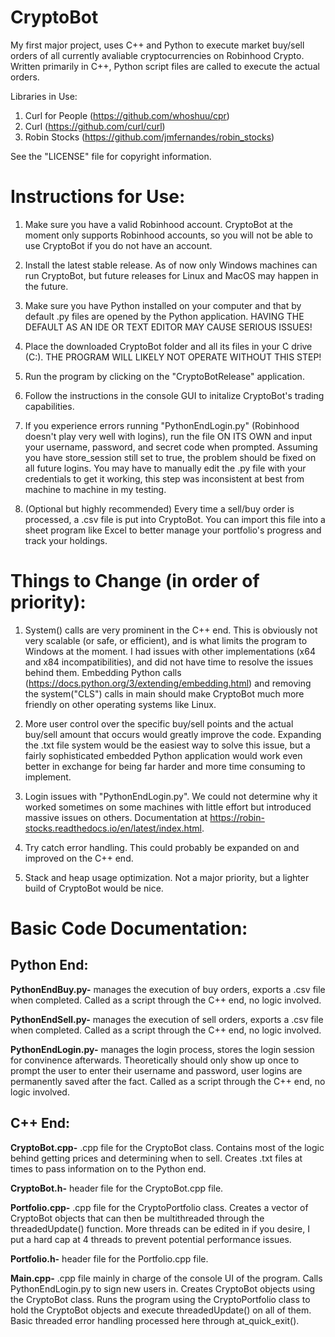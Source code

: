 # CryptoBot


My first major project, uses C++ and Python to execute market buy/sell orders of all currently avaliable cryptocurrencies on Robinhood Crypto. Written primarily in C++, Python script files are called to execute the actual orders.

Libraries in Use:
1. Curl for People (https://github.com/whoshuu/cpr)
2. Curl (https://github.com/curl/curl)
3. Robin Stocks (https://github.com/jmfernandes/robin_stocks)

See the "LICENSE" file for copyright information.


# Instructions for Use:

1. Make sure you have a valid Robinhood account. CryptoBot at the moment only supports Robinhood accounts, so you will not be able to use CryptoBot if you do not have an account.

1. Install the latest stable release. As of now only Windows machines can run CryptoBot, but future releases for Linux and MacOS may happen in the future.

2. Make sure you have Python installed on your computer and that by default .py files are opened by the Python application. HAVING THE DEFAULT AS
   AN IDE OR TEXT EDITOR MAY CAUSE SERIOUS ISSUES!

3. Place the downloaded CryptoBot folder and all its files in your C drive (C:\). THE PROGRAM WILL LIKELY NOT OPERATE WITHOUT THIS STEP!

4. Run the program by clicking on the "CryptoBotRelease" application.

5. Follow the instructions in the console GUI to initalize CryptoBot's trading capabilities.

6. If you experience errors running "PythonEndLogin.py" (Robinhood doesn't play very well with logins), run the file ON ITS OWN
   and input your username, password, and secret code when prompted. Assuming you have store_session still set to true, the problem
   should be fixed on all future logins. You may have to manually edit the .py file with your credentials to get it working, this step was inconsistent at best from machine to machine in my testing.

7. (Optional but highly recommended) Every time a sell/buy order is processed, a .csv file is put into CryptoBot. You can import this file
    into a sheet program like Excel to better manage your portfolio's progress and track your holdings.

# Things to Change (in order of priority):

1. System() calls are very prominent in the C++ end. This is obviously not very scalable (or safe, or efficient), and is what limits the program 
   to Windows at the moment. I had issues with other implementations (x64 and x84 incompatibilities), and did not have time to resolve the issues behind them.
   Embedding Python calls (https://docs.python.org/3/extending/embedding.html) and removing the system("CLS") calls in main
   should make CryptoBot much more friendly on other operating systems like Linux.
   
2. More user control over the specific buy/sell points and the actual buy/sell amount that occurs would greatly improve the code. Expanding the .txt file system would be the easiest way to solve this issue, but a fairly sophisticated embedded Python application would work even better in exchange for being far harder and more time consuming to implement.

3. Login issues with "PythonEndLogin.py". We could not determine why it worked sometimes on some machines with little effort but introduced massive
   issues on others. Documentation at https://robin-stocks.readthedocs.io/en/latest/index.html.

4. Try catch error handling. This could probably be expanded on and improved on the C++ end.

5. Stack and heap usage optimization. Not a major priority, but a lighter build of CryptoBot would be nice.

# Basic Code Documentation:

## Python End:

**PythonEndBuy.py-** manages the execution of buy orders, exports a .csv file when completed.
		 Called as a script through the C++ end, no logic involved.

**PythonEndSell.py-** manages the execution of sell orders, exports a .csv file when completed.
		  Called as a script through the C++ end, no logic involved.

**PythonEndLogin.py-** manages the login process, stores the login session for convinence afterwards. Theoretically should only show up once to prompt the user to enter their username and password, user logins are permanently saved after the fact. Called as a script through the C++ end, no logic involved.


## C++ End:

**CryptoBot.cpp-** .cpp file for the CryptoBot class. Contains most of the logic behind getting prices
		and determining when to sell. Creates .txt files at times to pass information
		on to the Python end.

**CryptoBot.h-** header file for the CryptoBot.cpp file.

**Portfolio.cpp-** .cpp file for the CryptoPortfolio class. Creates a vector of CryptoBot objects that can then be
 		multithreaded through the threadedUpdate() function. More threads can be edited in if you desire, I put a hard
		cap at 4 threads to prevent potential performance issues.

**Portfolio.h-** header file for the Portfolio.cpp file.

**Main.cpp-** .cpp file mainly in charge of the console UI of the program. Calls PythonEndLogin.py to sign new users in. Creates CryptoBot objects using the CryptoBot class. Runs the program using the CryptoPortfolio class to hold the CryptoBot objects and execute threadedUpdate() on all of them. Basic threaded error handling processed here through at_quick_exit().


